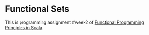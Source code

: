 # Functional Sets

This is programming assignment #week2 of [Functional Programming Principles in Scala](https://www.coursera.org/learn/progfun1/home/info).
